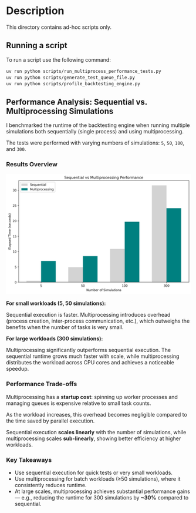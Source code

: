 # Description

This directory contains ad-hoc scripts only.

## Running a script

To run a script use the following command:

```bash
uv run python scripts/run_multiprocess_performance_tests.py
uv run python scripts/generate_test_queue_file.py
uv run python scripts/profile_backtesting_engine.py
```

## Performance Analysis: Sequential vs. Multiprocessing Simulations

I benchmarked the runtime of the backtesting engine when running multiple simulations both sequentially (single process) and using multiprocessing.

The tests were performed with varying numbers of simulations: `5`, `50`, `100`, and `300`.

### Results Overview

![Performance Analysis](../data/performance_test_results/performance_comparison.png)

**For small workloads (5, 50 simulations):**

Sequential execution is faster. Multiprocessing introduces overhead (process creation, inter-process communication, etc.), which outweighs the benefits when the number of tasks is very small.

**For large workloads (300 simulations):**

Multiprocessing significantly outperforms sequential execution. The sequential runtime grows much faster with scale, while multiprocessing distributes the workload across CPU cores and achieves a noticeable speedup.

### Performance Trade-offs

Multiprocessing has a **startup cost**: spinning up worker processes and managing queues is expensive relative to small task counts.

As the workload increases, this overhead becomes negligible compared to the time saved by parallel execution.

Sequential execution **scales linearly** with the number of simulations, while multiprocessing scales **sub-linearly**, showing better efficiency at higher workloads.

### Key Takeaways

- Use sequential execution for quick tests or very small workloads.
- Use multiprocessing for batch workloads (≥50 simulations), where it consistently reduces runtime.
- At large scales, multiprocessing achieves substantial performance gains — e.g., reducing the runtime for 300 simulations by **~30%** compared to sequential.
